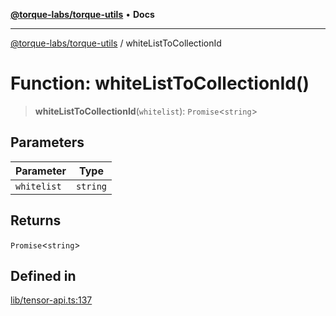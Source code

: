 [**@torque-labs/torque-utils**](../README.md) • **Docs**

***

[@torque-labs/torque-utils](../README.md) / whiteListToCollectionId

# Function: whiteListToCollectionId()

> **whiteListToCollectionId**(`whitelist`): `Promise`\<`string`\>

## Parameters

| Parameter | Type |
| ------ | ------ |
| `whitelist` | `string` |

## Returns

`Promise`\<`string`\>

## Defined in

[lib/tensor-api.ts:137](https://github.com/torque-labs/torque-utils/blob/a612e615fa21888d00ebb7bf70f9910fab4be80a/lib/tensor-api.ts#L137)
